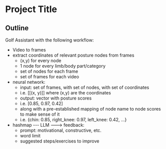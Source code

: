 # Project Title

## Outline
Golf Assistant with the following workflow:
 - Video to frames
 - extract coordinates of relevant posture nodes from frames
    - (x,y) for every node
    - 1 node for every limb/body part/category
    - set of nodes for each frame
    - set of frames for each video
 - neural network:
    - input: set of frames, with set of nodes, with set of coordinates
    - i.e. [[(x, y)]] where (x,y) are the coordinates
    - output: vector with posture scores
    - i.e. [0.85, 0.97, 0.42]
    - along with a pre-established mapping of node name to node scores to make sense of it
    - i.e. {chin: 0.85, right_knee: 0.97, left_knee: 0.42, ...}
 - hashmap --- LLM ---> feedback:
    - prompt: motivational, constructive, etc.
    - word limit
    - suggested steps/exercises to improve